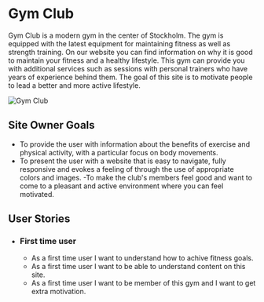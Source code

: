 # Gym Club
Gym Club is a modern gym in the center of Stockholm. The gym is equipped with the latest equipment for maintaining fitness as well as strength training. On our website you can find information on why it is good to maintain your fitness and a healthy lifestyle. This gym can provide you with additional services such as sessions with personal trainers who have years of experience behind them. The goal of this site is to motivate people to lead a better and more active lifestyle.

![Gym Club](assets/images/readmebild.webp)

## Site Owner Goals 
- To provide the user with information about the benefits of exercise and physical activity, with a particular focus on body movements.
- To present the user with a website that is easy to navigate, fully responsive and evokes a feeling of through the use of appropriate colors and images.
-To make the club's members feel good and want to come to a pleasant and active environment where you can feel motivated.

## User Stories
- ### First time user
  - As a first time user I want to understand how to achive fitness goals.
  - As a first time user I want to be able to understand content on this site.
  - As a first time user I want to be member of this gym and I want to get extra motivation.
  





